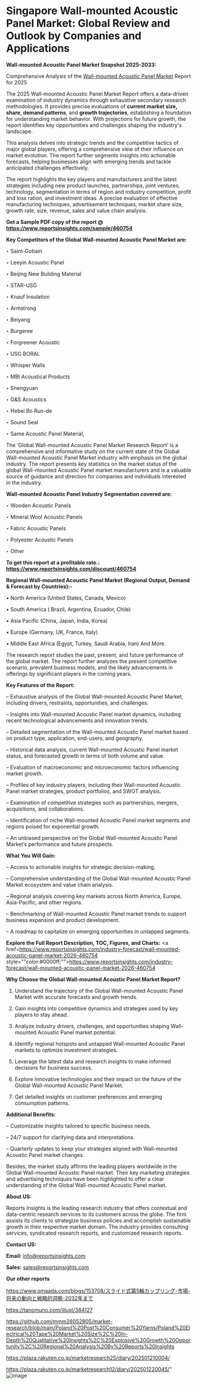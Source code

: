 # Singapore Wall-mounted Acoustic Panel Market: Global Review and Outlook by Companies and Applications

<strong>Wall-mounted Acoustic Panel Market Snapshot 2025-2033:</strong>

Comprehensive Analysis of the <a href=https://www.reportsinsights.com/sample/460754>Wall-mounted Acoustic Panel Market</a> Report for 2025

The 2025 Wall-mounted Acoustic Panel Market Report offers a data-driven examination of industry dynamics through exhaustive secondary research methodologies. It provides precise evaluations of <strong>current market size, share, demand patterns</strong>, and <strong>growth trajectories</strong>, establishing a foundation for understanding market behavior. With projections for future growth, the report identifies key opportunities and challenges shaping the industry's landscape.

This analysis delves into strategic trends and the competitive tactics of major global players, offering a comprehensive view of their influence on market evolution. The report further segments insights into actionable forecasts, helping businesses align with emerging trends and tackle anticipated challenges effectively.

The report highlights the key players and manufacturers and the latest strategies including new product launches, partnerships, joint ventures, technology, segmentation in terms of region and industry competition, profit and loss ration, and investment ideas. A precise evaluation of effective manufacturing techniques, advertisement techniques, market share size, growth rate, size, revenue, sales and value chain analysis.

<strong>Get a Sample PDF copy of the report @ <a href=https://www.reportsinsights.com/sample/460754 style=color:#0000ff;>https://www.reportsinsights.com/sample/460754</a></strong>

<strong>Key Competitors of the Global Wall-mounted Acoustic Panel Market are:</strong>

‣ Saint-Gobain

‣ Leeyin Acoustic Panel

‣ Beijing New Building Material

‣ STAR-USG

‣ Knauf Insulation

‣ Armstrong

‣ Beiyang

‣ Burgeree

‣ Forgreener Acoustic

‣ USG BORAL

‣ Whisper Walls

‣ MBI Acoustical Products

‣ Shengyuan

‣ G&S Acoustics

‣ Hebei Bo Run-de

‣ Sound Seal

‣ Same Acoustic Panel Material,

The ‘Global Wall-mounted Acoustic Panel Market Research Report’ is a comprehensive and informative study on the current state of the Global Wall-mounted Acoustic Panel Market industry with emphasis on the global industry. The report presents key statistics on the market status of the global Wall-mounted Acoustic Panel market manufacturers and is a valuable source of guidance and direction for companies and individuals interested in the industry.

<strong>Wall-mounted Acoustic Panel Industry Segmentation covered are:</strong>

‣ Wooden Acoustic Panels

‣ Mineral Wool Acoustic Panels

‣ Fabric Acoustic Panels

‣ Polyester Acoustic Panels

‣ Other

<strong>To get this report at a profitable rate.: <a href=https://www.reportsinsights.com/discount/460754 style=color:#0000ff;>https://www.reportsinsights.com/discount/460754</a></strong>

<strong>Regional Wall-mounted Acoustic Panel Market (Regional Output, Demand &amp; Forecast by Countries):-</strong>

• North America (United States, Canada, Mexico)

• South America ( Brazil, Argentina, Ecuador, Chile)

• Asia Pacific (China, Japan, India, Korea)

• Europe (Germany, UK, France, Italy)

• Middle East Africa (Egypt, Turkey, Saudi Arabia, Iran) And More.

The research report studies the past, present, and future performance of the global market. The report further analyzes the present competitive scenario, prevalent business models, and the likely advancements in offerings by significant players in the coming years.

<strong>Key Features of the Report:</strong>

– Exhaustive analysis of the Global Wall-mounted Acoustic Panel Market, including drivers, restraints, opportunities, and challenges.

– Insights into Wall-mounted Acoustic Panel market dynamics, including recent technological advancements and innovation trends.

– Detailed segmentation of the Wall-mounted Acoustic Panel market based on product type, application, end-users, and geography.

– Historical data analysis, current Wall-mounted Acoustic Panel market status, and forecasted growth in terms of both volume and value.

– Evaluation of macroeconomic and microeconomic factors influencing market growth.

– Profiles of key industry players, including their Wall-mounted Acoustic Panel market strategies, product portfolios, and SWOT analysis.

– Examination of competitive strategies such as partnerships, mergers, acquisitions, and collaborations.

– Identification of niche Wall-mounted Acoustic Panel market segments and regions poised for exponential growth.

– An unbiased perspective on the Global Wall-mounted Acoustic Panel Market’s performance and future prospects.

<strong>What You Will Gain:</strong>

– Access to actionable insights for strategic decision-making.

– Comprehensive understanding of the Global Wall-mounted Acoustic Panel Market ecosystem and value chain analysis.

– Regional analysis covering key markets across North America, Europe, Asia-Pacific, and other regions.

– Benchmarking of Wall-mounted Acoustic Panel market trends to support business expansion and product development.

– A roadmap to capitalize on emerging opportunities in untapped segments.

<strong>Explore the Full Report Description, TOC, Figures, and Charts:</strong>
<a href=https://www.reportsinsights.com/industry-forecast/wall-mounted-acoustic-panel-market-2026-460754 style=""color:#0000ff;"">https://www.reportsinsights.com/industry-forecast/wall-mounted-acoustic-panel-market-2026-460754</a>

<strong>Why Choose the Global Wall-mounted Acoustic Panel Market Report?</strong>

1. Understand the trajectory of the Global Wall-mounted Acoustic Panel Market with accurate forecasts and growth trends.

2. Gain insights into competitive dynamics and strategies used by key players to stay ahead.

3. Analyze industry drivers, challenges, and opportunities shaping Wall-mounted Acoustic Panel market potential.

4. Identify regional hotspots and untapped Wall-mounted Acoustic Panel markets to optimize investment strategies.

5. Leverage the latest data and research insights to make informed decisions for business success.

6. Explore innovative technologies and their impact on the future of the Global Wall-mounted Acoustic Panel Market.

7. Get detailed insights on customer preferences and emerging consumption patterns.

<strong>Additional Benefits:</strong>

– Customizable insights tailored to specific business needs.

– 24/7 support for clarifying data and interpretations.

– Quarterly updates to keep your strategies aligned with Wall-mounted Acoustic Panel market changes.

Besides, the market study affirms the leading players worldwide in the Global Wall-mounted Acoustic Panel market. Their key marketing strategies and advertising techniques have been highlighted to offer a clear understanding of the Global Wall-mounted Acoustic Panel market.

<strong><strong>About US</strong>:</strong>

Reports Insights is the leading research industry that offers contextual and data-centric research services to its customers across the globe. The firm assists its clients to strategize business policies and accomplish sustainable growth in their respective market domain. The industry provides consulting services, syndicated research reports, and customized research reports.

<strong>Contact US:</strong>

<p class=><b>Email:</b> <a href=mailto:info@reportsinsights.com>info@reportsinsights.com</a></p>
<p class=><b>Sales:</b> <a href=mailto:sales@reportsinsights.com>sales@reportsinsights.com</a></p>

<strong>Our other reports</strong>

<a href=https://www.omaada.com/blogs/153708/スライド式第5輪カップリング-市場-将来の動向と戦略的洞察-2032年まで>https://www.omaada.com/blogs/153708/スライド式第5輪カップリング-市場-将来の動向と戦略的洞察-2032年まで</a>

<a href=https://tanomuno.com/illust/384127>https://tanomuno.com/illust/384127</a>

<a href=https://github.com/mmm28052805/market-research/blob/main/Poland%20Post%20Consumer%20Yarns/Poland%20Electrical%20Tape%20Market%20Size%2C%20In-Depth%20Qualitative%20Insights%2C%20Explosive%20Growth%20Opportunity%2C%20Regional%20Analysis%20By%20Reports%20Insights>https://github.com/mmm28052805/market-research/blob/main/Poland%20Post%20Consumer%20Yarns/Poland%20Electrical%20Tape%20Market%20Size%2C%20In-Depth%20Qualitative%20Insights%2C%20Explosive%20Growth%20Opportunity%2C%20Regional%20Analysis%20By%20Reports%20Insights</a>

<a href=https://plaza.rakuten.co.jp/marketresearch25/diary/202501210004/>https://plaza.rakuten.co.jp/marketresearch25/diary/202501210004/</a>

<a href=https://plaza.rakuten.co.jp/marketresearch12/diary/202501220045/>https://plaza.rakuten.co.jp/marketresearch12/diary/202501220045/</a>"
![image](https://github.com/user-attachments/assets/bfb6bbbb-0534-4ae7-bc0e-6f7ba53d6507)
